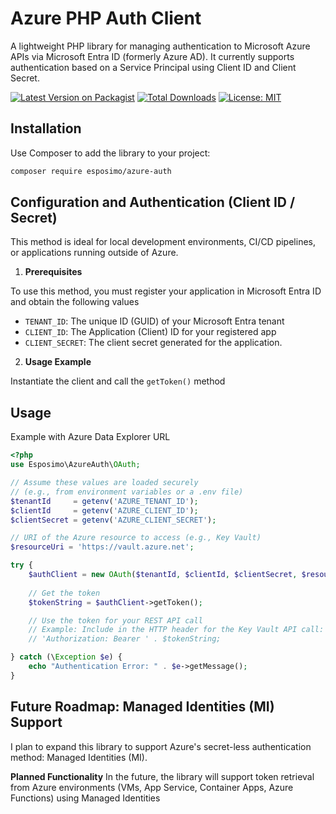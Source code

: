 # Azure PHP Auth Client
A lightweight PHP library for managing authentication to Microsoft Azure APIs via Microsoft Entra ID (formerly Azure AD).
It currently supports authentication based on a Service Principal using Client ID and Client Secret.

[![Latest Version on Packagist](https://img.shields.io/packagist/v/esposimo/assertion.svg?style=flat-square)](https://packagist.org/packages/esposimo/azure-auth)
[![Total Downloads](https://img.shields.io/packagist/dt/esposimo/assertion.svg?style=flat-square)](https://packagist.org/packages/esposimo/azure-auth)
[![License: MIT](https://img.shields.io/badge/License-MIT-yellow.svg)](https://opensource.org/licenses/MIT)

## Installation
Use Composer to add the library to your project:

```bash
composer require esposimo/azure-auth
```

## Configuration and Authentication (Client ID / Secret)

This method is ideal for local development environments, CI/CD pipelines, or applications running outside of Azure.

1. **Prerequisites**
   
To use this method, you must register your application in Microsoft Entra ID and obtain the following values
- `TENANT_ID`: The unique ID (GUID) of your Microsoft Entra tenant
- `CLIENT_ID`: The Application (Client) ID for your registered app
- `CLIENT_SECRET`: The client secret generated for the application.

2. **Usage Example**
   
Instantiate the client and call the `getToken()` method


## Usage
Example with Azure Data Explorer URL

```php
<?php
use Esposimo\AzureAuth\OAuth;

// Assume these values are loaded securely 
// (e.g., from environment variables or a .env file)
$tenantId     = getenv('AZURE_TENANT_ID');
$clientId     = getenv('AZURE_CLIENT_ID');
$clientSecret = getenv('AZURE_CLIENT_SECRET');

// URI of the Azure resource to access (e.g., Key Vault)
$resourceUri = 'https://vault.azure.net'; 

try {
    $authClient = new OAuth($tenantId, $clientId, $clientSecret, $resourceUri);
    
    // Get the token
    $tokenString = $authClient->getToken();

    // Use the token for your REST API call
    // Example: Include in the HTTP header for the Key Vault API call:
    // 'Authorization: Bearer ' . $tokenString;

} catch (\Exception $e) {
    echo "Authentication Error: " . $e->getMessage();
}
```

## Future Roadmap: Managed Identities (MI) Support
I plan to expand this library to support Azure's secret-less authentication method: Managed Identities (MI).

**Planned Functionality**
In the future, the library will support token retrieval from Azure environments (VMs, App Service, Container Apps, Azure Functions) using Managed Identities 
